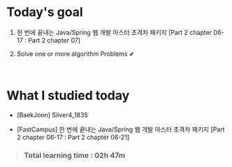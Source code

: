 # Today's goal

1. 한 번에 끝내는 Java/Spring 웹 개발 마스터 초격차 패키지 [Part 2 chapter 06-17 : Part 2 chapter 07]

2. Solve one or more algorithm Problems ✔

<br>

# What I studied today

* [BaekJoon] Silver4_1835

* [FastCampus] 한 번에 끝내는 Java/Spring 웹 개발 마스터 초격차 패키지 [Part 2 chapter 06-17 : Part 2 chapter 06-21]

><h3>Total learning time : 02h 47m</h3>